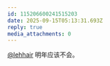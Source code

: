 ```yaml
---
id: 115206600241515203
date: 2025-09-15T05:13:31.693Z
reply: true
media_attachments: 0
---
```


[@lehhair](https://misskey.lehhair.net/@lehhair) 明年应该不会。

